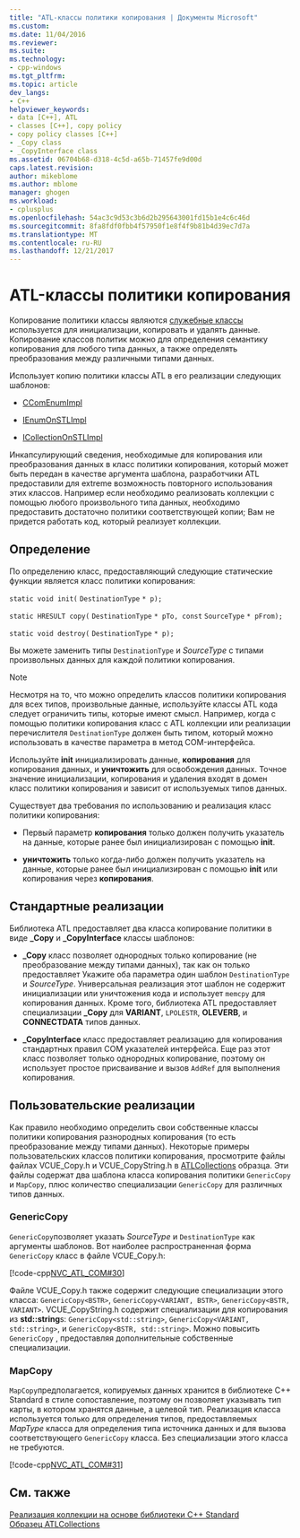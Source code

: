 ```yaml
---
title: "ATL-классы политики копирования | Документы Microsoft"
ms.custom: 
ms.date: 11/04/2016
ms.reviewer: 
ms.suite: 
ms.technology:
- cpp-windows
ms.tgt_pltfrm: 
ms.topic: article
dev_langs:
- C++
helpviewer_keywords:
- data [C++], ATL
- classes [C++], copy policy
- copy policy classes [C++]
- _Copy class
- _CopyInterface class
ms.assetid: 06704b68-d318-4c5d-a65b-71457fe9d00d
caps.latest.revision: 
author: mikeblome
ms.author: mblome
manager: ghogen
ms.workload:
- cplusplus
ms.openlocfilehash: 54ac3c9d53c3b6d2b295643001fd15b1e4c6c46d
ms.sourcegitcommit: 8fa8fdf0fbb4f57950f1e8f4f9b81b4d39ec7d7a
ms.translationtype: MT
ms.contentlocale: ru-RU
ms.lasthandoff: 12/21/2017
---
```

# <a name="atl-copy-policy-classes"></a>ATL-классы политики копирования
Копирование политики классы являются [служебные классы](../atl/utility-classes.md) используется для инициализации, копировать и удалять данные. Копирование классов политик можно для определения семантику копирования для любого типа данных, а также определять преобразования между различными типами данных.  
  
 Использует копию политики классы ATL в его реализации следующих шаблонов:  
  
-   [CComEnumImpl](../atl/reference/ccomenumimpl-class.md)  
  
-   [IEnumOnSTLImpl](../atl/reference/ienumonstlimpl-class.md)  
  
-   [ICollectionOnSTLImpl](../atl/reference/icollectiononstlimpl-class.md)  
  
 Инкапсулирующий сведения, необходимые для копирования или преобразования данных в класс политики копирования, который может быть передан в качестве аргумента шаблона, разработчики ATL предоставили для extreme возможность повторного использования этих классов. Например если необходимо реализовать коллекции с помощью любого произвольного типа данных, необходимо предоставить достаточно политики соответствующей копии; Вам не придется работать код, который реализует коллекции.  
  
## <a name="definition"></a>Определение  
 По определению класс, предоставляющий следующие статические функции является класс политики копирования:  
  
 `static void init(` `DestinationType` `* p);`  
  
 `static HRESULT copy(` `DestinationType` `* pTo, const`  `SourceType` `* pFrom);`  
  
 `static void destroy(` `DestinationType` `* p);`  
  
 Вы можете заменить типы `DestinationType` и *SourceType* с типами произвольных данных для каждой политики копирования.  
  
> [!NOTE]
>  Несмотря на то, что можно определить классов политики копирования для всех типов, произвольные данные, используйте классы ATL кода следует ограничить типы, которые имеют смысл. Например, когда с помощью политики копирования класс с ATL коллекции или реализации перечислителя `DestinationType` должен быть типом, который можно использовать в качестве параметра в метод COM-интерфейса.  
  
 Используйте **init** инициализировать данные, **копирования** для копирования данных, и **уничтожить** для освобождения данных. Точное значение инициализации, копирования и удаления входят в домен класс политики копирования и зависит от используемых типов данных.  
  
 Существует два требования по использованию и реализация класс политики копирования:  
  
-   Первый параметр **копирования** только должен получить указатель на данные, которые ранее был инициализирован с помощью **init**.  
  
-   **уничтожить** только когда-либо должен получить указатель на данные, которые ранее был инициализирован с помощью **init** или копирования через **копирования**.  
  
## <a name="standard-implementations"></a>Стандартные реализации  
 Библиотека ATL предоставляет два класса копирование политики в виде **_Copy** и **_CopyInterface** классы шаблонов:  
  
-   **_Copy** класс позволяет однородных только копирование (не преобразование между типами данных), так как он только предоставляет Укажите оба параметра один шаблон `DestinationType` и *SourceType*. Универсальная реализация этот шаблон не содержит инициализации или уничтожения кода и использует `memcpy` для копирования данных. Кроме того, библиотека ATL предоставляет специализации **_Copy** для **VARIANT**, `LPOLESTR`, **OLEVERB**, и **CONNECTDATA** типов данных.  
  
-   **_CopyInterface** класс предоставляет реализацию для копирования стандартных правил COM указателей интерфейса. Еще раз этот класс позволяет только однородных копирование, поэтому он использует простое присваивание и вызов `AddRef` для выполнения копирования.  
  
## <a name="custom-implementations"></a>Пользовательские реализации  
 Как правило необходимо определить свои собственные классы политики копирования разнородных копирования (то есть преобразование между типами данных). Некоторые примеры пользовательских классов политики копирования, просмотрите файлы файлах VCUE_Copy.h и VCUE_CopyString.h в [ATLCollections](../visual-cpp-samples.md) образца. Эти файлы содержат два шаблона класса копирования политики `GenericCopy` и `MapCopy`, плюс количество специализации `GenericCopy` для различных типов данных.  
  
### <a name="genericcopy"></a>GenericCopy  
 `GenericCopy`позволяет указать *SourceType* и `DestinationType` как аргументы шаблонов. Вот наиболее распространенная форма `GenericCopy` класс в файле VCUE_Copy.h:  
  
 [!code-cpp[NVC_ATL_COM#30](../atl/codesnippet/cpp/atl-copy-policy-classes_1.h)]  
  
 Файле VCUE_Copy.h также содержит следующие специализации этого класса: `GenericCopy<BSTR>`, `GenericCopy<VARIANT, BSTR>`, `GenericCopy<BSTR, VARIANT>`. VCUE_CopyString.h содержит специализации для копирования из **std::string**s: `GenericCopy<std::string>`, `GenericCopy<VARIANT, std::string>`, и `GenericCopy<BSTR, std::string>`. Можно повысить `GenericCopy` , предоставляя дополнительные собственные специализации.  
  
### <a name="mapcopy"></a>MapCopy  
 `MapCopy`предполагается, копируемых данных хранится в библиотеке C++ Standard в стиле сопоставление, поэтому он позволяет указывать тип карты, в котором хранятся данные, а целевой тип. Реализация класса используется только для определения типов, предоставляемых *MapType* класса для определения типа источника данных и для вызова соответствующего `GenericCopy` класса. Без специализации этого класса не требуются.  
  
 [!code-cpp[NVC_ATL_COM#31](../atl/codesnippet/cpp/atl-copy-policy-classes_2.h)]  
  
## <a name="see-also"></a>См. также  
 [Реализация коллекции на основе библиотеки C++ Standard](../atl/implementing-an-stl-based-collection.md)   
 [Образец ATLCollections](../visual-cpp-samples.md)

